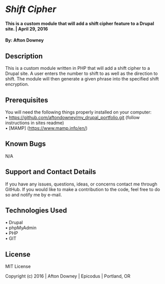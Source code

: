 # _Shift Cipher_

#### This is a custom module that will add a shift cipher feature to a Drupal site.  | April 29, 2016

#### By: Afton Downey

## Description

This is a custom module written in PHP that will add a shift cipher to a Drupal site. A user enters the number to shift to as well as the direction to shift. The module will then generate a given phrase into the specified shift encryption.

## Prerequisites

You will need the following things properly installed on your computer:<br>
• https://github.com/aftondowney/my_drupal_portfolio.git (follow instructions in sites readme)<br>
• [MAMP] (https://www.mamp.info/en/)

## Known Bugs

N/A

## Support and Contact Details

If you have any issues, questions, ideas, or concerns contact me through GitHub. If you would like to make a contribution to the code, feel free to do so and notify me by e-mail.

## Technologies Used

• Drupal<br>
• phpMyAdmin<br>
• PHP<br>
• GIT<br>

## License
MIT License

Copyright (c) 2016  |  Afton Downey  |  Epicodus  |  Portland, OR
